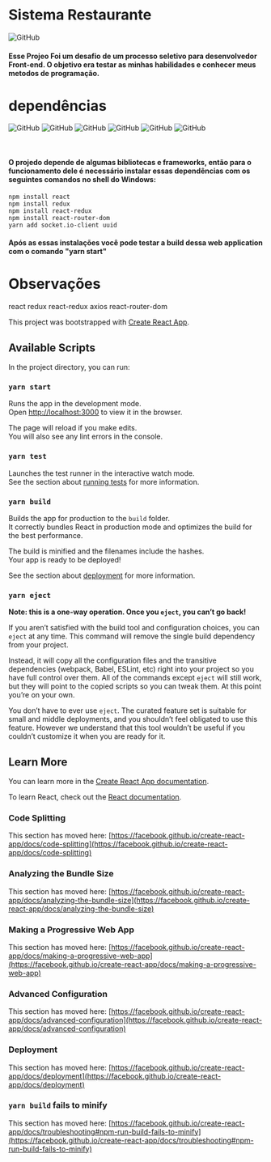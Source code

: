 # Sistema Restaurante

![GitHub](https://img.shields.io/github/license/vimigueloli/DeezerList?color=brigthgreen&) <br/>

#### Esse Projeo Foi um desafio de um processo seletivo para desenvolvedor Front-end. O objetivo era testar as minhas habilidades e conhecer meus metodos de programação.

# dependências

![GitHub](https://img.shields.io/badge/dependências-react-4e8dec?style=plastic)
![GitHub](https://img.shields.io/badge/react_redux-4e8dec?style=plastic)
![GitHub](https://img.shields.io/badge/-redux-4e8dec?style=plastic)
![GitHub](https://img.shields.io/badge/-react_router_dom-4e8dec?style=plastic)
![GitHub](https://img.shields.io/badge/-socket.io_client-4e8dec?style=plastic)
![GitHub](https://img.shields.io/badge/-uuid-4e8dec?style=plastic)

<br/>

#### O projedo depende de algumas bibliotecas e frameworks, então para o funcionamento dele é necessário instalar essas dependências com os seguintes comandos no shell do Windows:

```
npm install react
npm install redux
npm install react-redux
npm install react-router-dom
yarn add socket.io-client uuid
```

#### Após as essas instalações você pode testar a build dessa web application com o comando "yarn start"

# Observações





react redux react-redux axios react-router-dom




This project was bootstrapped with [Create React App](https://github.com/facebook/create-react-app).

## Available Scripts

In the project directory, you can run:

### `yarn start`

Runs the app in the development mode.\
Open [http://localhost:3000](http://localhost:3000) to view it in the browser.

The page will reload if you make edits.\
You will also see any lint errors in the console.

### `yarn test`

Launches the test runner in the interactive watch mode.\
See the section about [running tests](https://facebook.github.io/create-react-app/docs/running-tests) for more information.

### `yarn build`

Builds the app for production to the `build` folder.\
It correctly bundles React in production mode and optimizes the build for the best performance.

The build is minified and the filenames include the hashes.\
Your app is ready to be deployed!

See the section about [deployment](https://facebook.github.io/create-react-app/docs/deployment) for more information.

### `yarn eject`

**Note: this is a one-way operation. Once you `eject`, you can’t go back!**

If you aren’t satisfied with the build tool and configuration choices, you can `eject` at any time. This command will remove the single build dependency from your project.

Instead, it will copy all the configuration files and the transitive dependencies (webpack, Babel, ESLint, etc) right into your project so you have full control over them. All of the commands except `eject` will still work, but they will point to the copied scripts so you can tweak them. At this point you’re on your own.

You don’t have to ever use `eject`. The curated feature set is suitable for small and middle deployments, and you shouldn’t feel obligated to use this feature. However we understand that this tool wouldn’t be useful if you couldn’t customize it when you are ready for it.

## Learn More

You can learn more in the [Create React App documentation](https://facebook.github.io/create-react-app/docs/getting-started).

To learn React, check out the [React documentation](https://reactjs.org/).

### Code Splitting

This section has moved here: [https://facebook.github.io/create-react-app/docs/code-splitting](https://facebook.github.io/create-react-app/docs/code-splitting)

### Analyzing the Bundle Size

This section has moved here: [https://facebook.github.io/create-react-app/docs/analyzing-the-bundle-size](https://facebook.github.io/create-react-app/docs/analyzing-the-bundle-size)

### Making a Progressive Web App

This section has moved here: [https://facebook.github.io/create-react-app/docs/making-a-progressive-web-app](https://facebook.github.io/create-react-app/docs/making-a-progressive-web-app)

### Advanced Configuration

This section has moved here: [https://facebook.github.io/create-react-app/docs/advanced-configuration](https://facebook.github.io/create-react-app/docs/advanced-configuration)

### Deployment

This section has moved here: [https://facebook.github.io/create-react-app/docs/deployment](https://facebook.github.io/create-react-app/docs/deployment)

### `yarn build` fails to minify

This section has moved here: [https://facebook.github.io/create-react-app/docs/troubleshooting#npm-run-build-fails-to-minify](https://facebook.github.io/create-react-app/docs/troubleshooting#npm-run-build-fails-to-minify)
